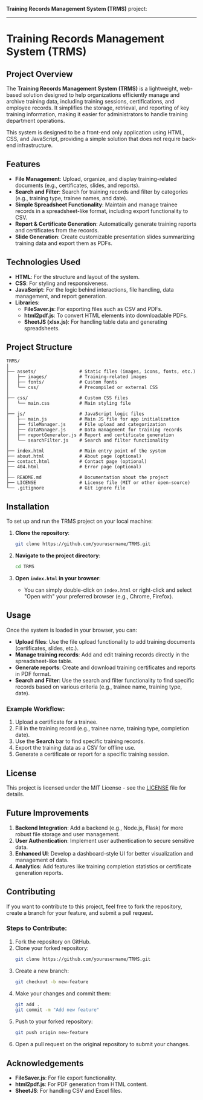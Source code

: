  **Training Records Management System (TRMS)** project:

---

# Training Records Management System (TRMS)

## Project Overview

The **Training Records Management System (TRMS)** is a lightweight, web-based solution designed to help organizations efficiently manage and archive training data, including training sessions, certifications, and employee records. It simplifies the storage, retrieval, and reporting of key training information, making it easier for administrators to handle training department operations.

This system is designed to be a front-end only application using HTML, CSS, and JavaScript, providing a simple solution that does not require back-end infrastructure.

## Features

- **File Management**: Upload, organize, and display training-related documents (e.g., certificates, slides, and reports).
- **Search and Filter**: Search for training records and filter by categories (e.g., training type, trainee names, and date).
- **Simple Spreadsheet Functionality**: Maintain and manage trainee records in a spreadsheet-like format, including export functionality to CSV.
- **Report & Certificate Generation**: Automatically generate training reports and certificates from the records.
- **Slide Generation**: Create customizable presentation slides summarizing training data and export them as PDFs.

## Technologies Used

- **HTML**: For the structure and layout of the system.
- **CSS**: For styling and responsiveness.
- **JavaScript**: For the logic behind interactions, file handling, data management, and report generation.
- **Libraries**:
  - **FileSaver.js**: For exporting files such as CSV and PDFs.
  - **html2pdf.js**: To convert HTML elements into downloadable PDFs.
  - **SheetJS (xlsx.js)**: For handling table data and generating spreadsheets.

## Project Structure

```
TRMS/
│
├── assets/                # Static files (images, icons, fonts, etc.)
│   ├── images/            # Training-related images
│   ├── fonts/             # Custom fonts
│   └── css/               # Precompiled or external CSS
│
├── css/                   # Custom CSS files
│   └── main.css           # Main styling file
│
├── js/                    # JavaScript logic files
│   ├── main.js            # Main JS file for app initialization
│   ├── fileManager.js     # File upload and categorization
│   ├── dataManager.js     # Data management for training records
│   ├── reportGenerator.js # Report and certificate generation
│   └── searchFilter.js    # Search and filter functionality
│
├── index.html             # Main entry point of the system
├── about.html             # About page (optional)
├── contact.html           # Contact page (optional)
├── 404.html               # Error page (optional)
│
├── README.md              # Documentation about the project
├── LICENSE                # License file (MIT or other open-source)
└── .gitignore             # Git ignore file
```

## Installation

To set up and run the TRMS project on your local machine:

1. **Clone the repository**:
   ```bash
   git clone https://github.com/yourusername/TRMS.git
   ```
2. **Navigate to the project directory**:

   ```bash
   cd TRMS
   ```

3. **Open `index.html` in your browser**:
   - You can simply double-click on `index.html` or right-click and select "Open with" your preferred browser (e.g., Chrome, Firefox).

## Usage

Once the system is loaded in your browser, you can:

- **Upload files**: Use the file upload functionality to add training documents (certificates, slides, etc.).
- **Manage training records**: Add and edit training records directly in the spreadsheet-like table.
- **Generate reports**: Create and download training certificates and reports in PDF format.
- **Search and Filter**: Use the search and filter functionality to find specific records based on various criteria (e.g., trainee name, training type, date).

### Example Workflow:

1. Upload a certificate for a trainee.
2. Fill in the training record (e.g., trainee name, training type, completion date).
3. Use the **Search** bar to find specific training records.
4. Export the training data as a CSV for offline use.
5. Generate a certificate or report for a specific training session.

## License

This project is licensed under the MIT License - see the [LICENSE](LICENSE) file for details.

## Future Improvements

1. **Backend Integration**: Add a backend (e.g., Node.js, Flask) for more robust file storage and user management.
2. **User Authentication**: Implement user authentication to secure sensitive data.
3. **Enhanced UI**: Develop a dashboard-style UI for better visualization and management of data.
4. **Analytics**: Add features like training completion statistics or certificate generation reports.

## Contributing

If you want to contribute to this project, feel free to fork the repository, create a branch for your feature, and submit a pull request.

### Steps to Contribute:

1. Fork the repository on GitHub.
2. Clone your forked repository:
   ```bash
   git clone https://github.com/yourusername/TRMS.git
   ```
3. Create a new branch:
   ```bash
   git checkout -b new-feature
   ```
4. Make your changes and commit them:
   ```bash
   git add .
   git commit -m "Add new feature"
   ```
5. Push to your forked repository:
   ```bash
   git push origin new-feature
   ```
6. Open a pull request on the original repository to submit your changes.

## Acknowledgements

- **FileSaver.js**: For file export functionality.
- **html2pdf.js**: For PDF generation from HTML content.
- **SheetJS**: For handling CSV and Excel files.
 
